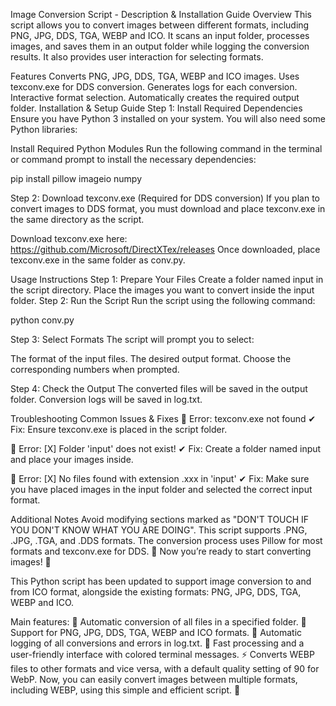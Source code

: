 Image Conversion Script - Description & Installation Guide Overview This script allows you to convert images between different formats, including PNG, JPG, DDS, TGA, WEBP and ICO. It scans an input folder, processes images, and saves them in an output folder while logging the conversion results. It also provides user interaction for selecting formats.

Features Converts PNG, JPG, DDS, TGA, WEBP and ICO images. Uses texconv.exe for DDS conversion. Generates logs for each conversion. Interactive format selection. Automatically creates the required output folder. Installation & Setup Guide Step 1: Install Required Dependencies Ensure you have Python 3 installed on your system. You will also need some Python libraries:

Install Required Python Modules Run the following command in the terminal or command prompt to install the necessary dependencies:

pip install pillow imageio numpy

Step 2: Download texconv.exe (Required for DDS conversion) If you plan to convert images to DDS format, you must download and place texconv.exe in the same directory as the script.

Download texconv.exe here: https://github.com/Microsoft/DirectXTex/releases Once downloaded, place texconv.exe in the same folder as conv.py.

Usage Instructions Step 1: Prepare Your Files Create a folder named input in the script directory. Place the images you want to convert inside the input folder. Step 2: Run the Script Run the script using the following command:

python conv.py

Step 3: Select Formats The script will prompt you to select:

The format of the input files. The desired output format. Choose the corresponding numbers when prompted.

Step 4: Check the Output The converted files will be saved in the output folder. Conversion logs will be saved in log.txt.

Troubleshooting Common Issues & Fixes 🔴 Error: texconv.exe not found ✔ Fix: Ensure texconv.exe is placed in the script folder.

🔴 Error: [X] Folder 'input' does not exist! ✔ Fix: Create a folder named input and place your images inside.

🔴 Error: [X] No files found with extension .xxx in 'input' ✔ Fix: Make sure you have placed images in the input folder and selected the correct input format.

Additional Notes Avoid modifying sections marked as "DON'T TOUCH IF YOU DON'T KNOW WHAT YOU ARE DOING". This script supports .PNG, .JPG, .TGA, and .DDS formats. The conversion process uses Pillow for most formats and texconv.exe for DDS. 🚀 Now you’re ready to start converting images! 🚀

This Python script has been updated to support image conversion to and from ICO format, alongside the existing formats: PNG, JPG, DDS, TGA, WEBP and ICO.

Main features:
📂 Automatic conversion of all files in a specified folder.
🎨 Support for PNG, JPG, DDS, TGA, WEBP and ICO formats.
📝 Automatic logging of all conversions and errors in log.txt.
🔄 Fast processing and a user-friendly interface with colored terminal messages.
⚡ Converts WEBP files to other formats and vice versa, with a default quality setting of 90 for WebP.
Now, you can easily convert images between multiple formats, including WEBP, using this simple and efficient script. 🚀

